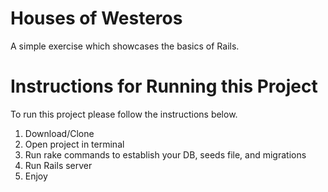 # Houses of Westeros 
A simple exercise which showcases the basics of Rails.

# Instructions for Running this Project 
To run this project please follow the instructions below. 
1. Download/Clone 
2. Open project in terminal 
3. Run rake commands to establish your DB, seeds file, and migrations
4. Run Rails server 
5. Enjoy 
